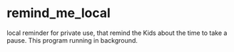 # remind_me_local
local reminder for private use, that remind the Kids about the time to take a pause. This program running in background.
